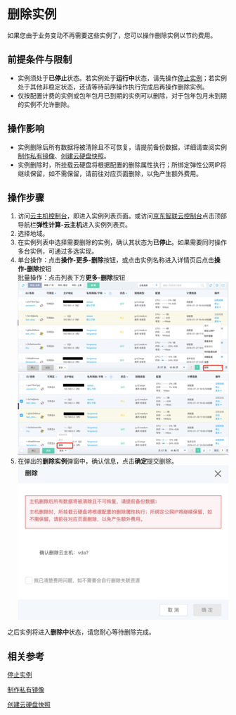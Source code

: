 # 删除实例

如果您由于业务变动不再需要这些实例了，您可以操作删除实例以节约费用。

## 前提条件与限制

* 实例须处于**已停止**状态。若实例处于**运行中**状态，请先操作[停止实例](Stop-Instance.md)；若实例处于其他非稳定状态，还请等待前序操作执行完成后再操作删除实例。
* 仅按配置计费的实例或包年包月已到期的实例可以删除，对于包年包月未到期的实例不允许删除。
	

## 操作影响
* 实例删除后所有数据将被清除且不可恢复，请提前备份数据，详细请查阅实例[制作私有镜像](../image/create-private-image.md)、[创建云硬盘快照](../storage/create-snapshot.md)。
* 实例删除时，所挂载云硬盘将根据配置的删除属性执行；所绑定弹性公网IP将继续保留，如不需保留，请前往对应页面删除，以免产生额外费用。

## 操作步骤
1. 访问[云主机控制台](https://cns-console.jdcloud.com/host/compute/list)，即进入实例列表页面。或访问[京东智联云控制台](https://console.jdcloud.com)点击顶部导航栏**弹性计算-云主机**进入实例列表页。
2. 选择地域。
3. 在实例列表中选择需要删除的实例，确认其状态为**已停止**。如果需要同时操作多台实例，可通过多选实现。
4. 单台操作：点击**操作-更多-删除**按钮，或点击实例名称进入详情页后点击**操作-删除**按钮
<br>批量操作：点击列表下方**更多-删除**按钮
![](../../../../../image/vm/delete-instance-1.png)
![](../../../../../image/vm/delete-instance-2.png)
5. 在弹出的**删除实例**弹窗中，确认信息，点击**确定**提交删除。<div align="center"><img src="../../../../../image/vm/delete-instance-3.png"  width="600"></div>

之后实例将进入**删除中**状态，请您耐心等待删除完成。

## 相关参考

[停止实例](Stop-Instance.md)

[制作私有镜像](http://docs.jdcloud.com/cn/virtual-machines/create-private-image)

[创建云硬盘快照](../storage/create-snapshot.md)
